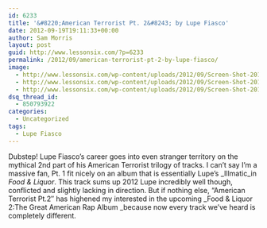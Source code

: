 ```yaml
---
id: 6233
title: '&#8220;American Terrorist Pt. 2&#8243; by Lupe Fiasco'
date: 2012-09-19T19:11:33+00:00
author: Sam Morris
layout: post
guid: http://www.lessonsix.com/?p=6233
permalink: /2012/09/american-terrorist-pt-2-by-lupe-fiasco/
image:
  - http://www.lessonsix.com/wp-content/uploads/2012/09/Screen-Shot-2012-09-19-at-19.10.07.png
  - http://www.lessonsix.com/wp-content/uploads/2012/09/Screen-Shot-2012-09-19-at-19.10.07.png
  - http://www.lessonsix.com/wp-content/uploads/2012/09/Screen-Shot-2012-09-19-at-19.10.07.png
dsq_thread_id:
  - 850793922
categories:
  - Uncategorized
tags:
  - Lupe Fiasco
---
```

Dubstep! Lupe Fiasco&#8217;s career goes into even stranger territory on the mythical 2nd part of his American Terrorist trilogy of tracks. I can&#8217;t say I&#8217;m a massive fan, Pt. 1 fit nicely on an album that is essentially Lupe&#8217;s _Illmatic_in _Food & Liquor_. This track sums up 2012 Lupe incredibly well though, conflicted and slightly lacking in direction. But if nothing else, &#8220;American Terrorist Pt.2&#8243; has highened my interested in the upcoming _Food & Liquor 2:The Great American Rap Album _because now every track we&#8217;ve heard is completely different.